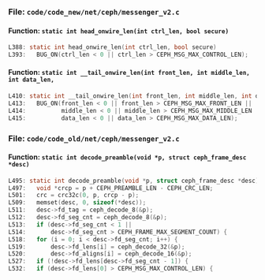 ### File: `code/code_new/net/ceph/messenger_v2.c`

#### Function: `static int head_onwire_len(int ctrl_len, bool secure)`

```c
L388: static int head_onwire_len(int ctrl_len, bool secure)
L393: 	BUG_ON(ctrl_len < 0 || ctrl_len > CEPH_MSG_MAX_CONTROL_LEN);
```

#### Function: `static int __tail_onwire_len(int front_len, int middle_len, int data_len,`

```c
L410: static int __tail_onwire_len(int front_len, int middle_len, int data_len,
L413: 	BUG_ON(front_len < 0 || front_len > CEPH_MSG_MAX_FRONT_LEN ||
L414: 	       middle_len < 0 || middle_len > CEPH_MSG_MAX_MIDDLE_LEN ||
L415: 	       data_len < 0 || data_len > CEPH_MSG_MAX_DATA_LEN);
```

### File: `code/code_old/net/ceph/messenger_v2.c`

#### Function: `static int decode_preamble(void *p, struct ceph_frame_desc *desc)`

```c
L495: static int decode_preamble(void *p, struct ceph_frame_desc *desc)
L497: 	void *crcp = p + CEPH_PREAMBLE_LEN - CEPH_CRC_LEN;
L501: 	crc = crc32c(0, p, crcp - p);
L509: 	memset(desc, 0, sizeof(*desc));
L511: 	desc->fd_tag = ceph_decode_8(&p);
L512: 	desc->fd_seg_cnt = ceph_decode_8(&p);
L513: 	if (desc->fd_seg_cnt < 1 ||
L514: 	    desc->fd_seg_cnt > CEPH_FRAME_MAX_SEGMENT_COUNT) {
L518: 	for (i = 0; i < desc->fd_seg_cnt; i++) {
L519: 		desc->fd_lens[i] = ceph_decode_32(&p);
L520: 		desc->fd_aligns[i] = ceph_decode_16(&p);
L527: 	if (!desc->fd_lens[desc->fd_seg_cnt - 1]) {
L532: 	if (desc->fd_lens[0] > CEPH_MSG_MAX_CONTROL_LEN) {
```

